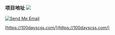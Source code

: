 ### 项目地址 ![](https://github.com/funnyPan/100-days-css-challenge/.github/workflows/gh_pages/badge.svg)

[![Send Me Email](https://oss.steps.info/img/20191217095145.png)](http://mail.qq.com/cgi-bin/qm_share?t=qm_mailme&email=MVZUXFhfWAEEAwRxV15JXFBYXR9SXlw)

[https://100dayscss.com/](https://100dayscss.com/)
